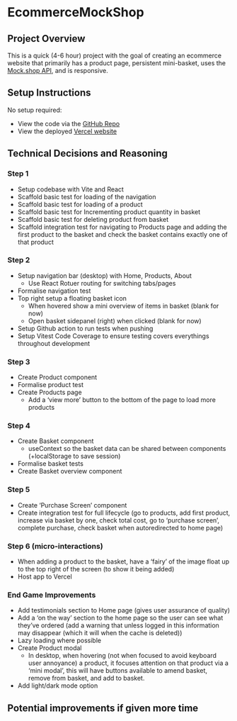 # EcommerceMockShop

## Project Overview
This is a quick (4-6 hour) project with the goal of creating an ecommerce website that primarily has a product page, persistent mini-basket, uses the [Mock.shop API](https://mock.shop/), and is responsive.

## Setup Instructions
No setup required:
- View the code via the [GitHub Repo](https://github.com/HansKalsi/EcommerceMockShop)
- View the deployed [Vercel website]()

## Technical Decisions and Reasoning
### Step 1
- Setup codebase with Vite and React
- Scaffold basic test for loading of the navigation
- Scaffold basic test for loading of a product
- Scaffold basic test for Incrementing product quantity in basket
- Scaffold basic test for deleting product from basket
- Scaffold integration test for navigating to Products page and adding the first product to the basket and check the basket contains exactly one of that product
### Step 2
- Setup navigation bar (desktop) with Home, Products, About
    - Use React Rotuer routing for switching tabs/pages
- Formalise navigation test
- Top right setup a floating basket icon
    - When hovered show a mini overview of items in basket (blank for now)
    - Open basket sidepanel (right) when clicked (blank for now)
- Setup Github action to run tests when pushing
- Setup Vitest Code Coverage to ensure testing covers everythings throughout development
### Step 3
- Create Product component
- Formalise product test
- Create Products page
    - Add a ‘view more’ button to the bottom of the page to load more products
### Step 4
- Create Basket component
    - useContext so the basket data can be shared between components (+localStorage to save session)
- Formalise basket tests
- Create Basket overview component
### Step 5
- Create ‘Purchase Screen’ component
- Create integration test for full lifecycle (go to products, add first product, increase via basket by one, check total cost, go to ‘purchase screen’, complete purchase, check basket when autoredirected to home page)
### Step 6 (micro-interactions)
- When adding a product to the basket, have a ‘fairy’ of the image float up to the top right of the screen (to show it being added)
- Host app to Vercel
### End Game Improvements
- Add testimonials section to Home page (gives user assurance of quality)
- Add a ‘on the way’ section to the home page so the user can see what they’ve ordered (add a warning that unless logged in this information may disappear (which it will when the cache is deleted))
- Lazy loading where possible
- Create Product modal
    - In desktop, when hovering (not when focused to avoid keyboard user annoyance) a product, it focuses attention on that product via a ‘mini modal’, this will have buttons available to amend basket, remove from basket, and add to basket.
- Add light/dark mode option

## Potential improvements if given more time
